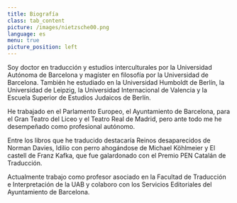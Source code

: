 ```yaml
---
title: Biografía
class: tab_content
picture: /images/nietzsche00.png
language: es
menu: true
picture_position: left
---
```


Soy doctor en traducción y estudios interculturales por la Universidad Autónoma de Barcelona y magíster en filosofía por la Universidad de Barcelona. También he estudiado en la Universidad Humboldt de Berlín, la Universidad de Leipzig, la Universidad Internacional de Valencia y la Escuela Superior de Estudios Judaicos de Berlín.

He trabajado en el Parlamento Europeo, el Ayuntamiento de Barcelona, para el Gran Teatro del Liceo y el Teatro Real de Madrid, pero ante todo me he desempeñado como profesional autónomo.

Entre los libros que he traducido destacaría Reinos desaparecidos de Norman Davies, Idilio con perro ahogándose de Michael Köhlmeier y El castell de Franz Kafka, que fue galardonado con el Premio PEN Catalán de Traducción.

Actualmente trabajo como profesor asociado en la Facultad de Traducción e Interpretación de la UAB y colaboro con los Servicios Editoriales del Ayuntamiento de Barcelona.